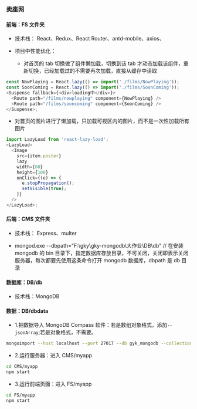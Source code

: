 ### 卖座网

#### 前端：FS 文件夹

- 技术栈： React、Redux、React Router、antd-mobile、axios、

- 项目中性能优化：
  - 对首页的 tab 切换做了组件懒加载，切换到该 tab 才动态加载该组件，重新切换，已经加载过的不需要再次加载，直接从缓存中读取

```js
const NowPlaying = React.lazy(() => import('./films/NowPlaying'));
const SoonComing = React.lazy(() => import('./films/SoonComing'));
<Suspense fallback={<div>loading中</div>}>
  <Route path="/films/nowplaying" component={NowPlaying} />
  <Route path="/films/sooncoming" component={SoonComing} />
</Suspense>;
```

- 对首页的图片进行了懒加载，只加载可视区内的图片，而不是一次性加载所有图片

```js
import LazyLoad from 'react-lazy-load';
<LazyLoad>
  <Image
    src={item.poster}
    lazy
    width={80}
    height={100}
    onClick={(e) => {
      e.stopPropagation();
      setVisible(true);
    }}
  />
</LazyLoad>;
```

#### 后端：CMS 文件夹

- 技术栈： Express、multer

- mongod.exe --dbpath="F:\gky\gky-mongodb\大作业\DB\db" // 在安装 mongodb 的 bin 目录下，指定数据库存放目录，不可关闭，关闭即表示关闭服务器，每次都要先使用这条命令打开 mongodb 数据库，dbpath 是 db 目录

#### 数据库：DB/db

- 技术栈：MongoDB

#### 数据：DB/dbdata

- 1.把数据导入 MongoDB Compass 软件：若是数组对象格式，添加`--jsonArray`;若是对象格式，不需要。

```bash
mongoimport --host localhost --port 27017 --db gyk_mongodb --collection films --file "F:\gky\gky-mongodb\大作业\DB\dbdata\film.json" --jsonArray
```

- 2.运行服务器：进入 CMS/myapp

```bash
cd CMS/myapp
npm start
```

- 3.运行前端页面：进入 FS/myapp

```bash
cd FS/myapp
npm start
```
